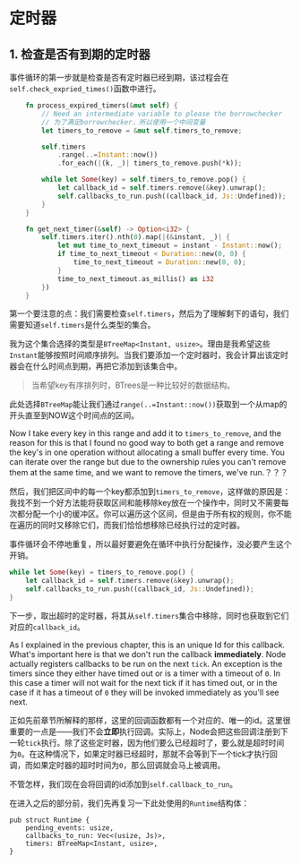 # 定时器

## 1. 检查是否有到期的定时器

事件循环的第一步就是检查是否有定时器已经到期，该过程会在`self.check_expried_times()`函数中进行。

```rust
    fn process_expired_timers(&mut self) {
        // Need an intermediate variable to please the borrowchecker
        // 为了满足borrowchecker，所以使用一个中间变量
        let timers_to_remove = &mut self.timers_to_remove;

        self.timers
            .range(..=Instant::now())
            .for_each(|(k, _)| timers_to_remove.push(*k));

        while let Some(key) = self.timers_to_remove.pop() {
            let callback_id = self.timers.remove(&key).unwrap();
            self.callbacks_to_run.push((callback_id, Js::Undefined));
        }
    }

    fn get_next_timer(&self) -> Option<i32> {
        self.timers.iter().nth(0).map(|(&instant, _)| {
            let mut time_to_next_timeout = instant - Instant::now();
            if time_to_next_timeout < Duration::new(0, 0) {
                time_to_next_timeout = Duration::new(0, 0);
            }
            time_to_next_timeout.as_millis() as i32
        })
    }
```

第一个要注意的点：我们需要检查`self.timers`，然后为了理解剩下的语句，我们需要知道`self.timers`是什么类型的集合。

我为这个集合选择的类型是`BTreeMap<Instant, usize>`。理由是我希望这些`Instant`能够按照时间顺序排列。当我们要添加一个定时器时，我会计算出该定时器会在什么时间点到期，再把它添加到该集合中。

> 当希望key有序排列时，BTrees是一种比较好的数据结构。

此处选择`BTreeMap`能让我们通过`range(..=Instant::now())`获取到一个从map的开头直至到NOW这个时间点的区间。

Now I take every key in this range and add it to `timers_to_remove`, and the reason
for this is that I found no good way to both get a range and remove the key's in one
operation without allocating a small buffer every time. You can iterate over the range
but due to the ownership rules you can't remove them at the same time, and we want to
remove the timers, we've run.？？？

然后，我们把区间中的每一个key都添加到`timers_to_remove`，这样做的原因是：我找不到一个好方法能将获取区间和能移除key放在一个操作中，同时又不需要每次都分配一个小的缓冲区。你可以遍历这个区间，但是由于所有权的规则，你不能在遍历的同时又移除它们，而我们恰恰想移除已经执行过的定时器。

事件循环会不停地重复，所以最好要避免在循环中执行分配操作，没必要产生这个开销。

```rust
while let Some(key) = timers_to_remove.pop() {
    let callback_id = self.timers.remove(&key).unwrap();
    self.callbacks_to_run.push((callback_id, Js::Undefined));
}
```

下一步，取出超时的定时器，将其从`self.timers`集合中移除，同时也获取到它们对应的`callback_id`。

As I explained in the previous chapter, this is an unique Id for this callback. What's
important here is that we don't run the callback **immediately**. Node actually registers callbacks to be run on the next `tick`. An exception is the timers since they either have timed out or is a timer with a timeout of `0`. In this case a timer will not wait for the next tick if it has timed out, or in the case if it has a timeout of `0` they will be invoked immediately as you'll see next.

正如先前章节所解释的那样，这里的回调函数都有一个对应的、唯一的id。这里很重要的一点是——我们不会**立即**执行回调。实际上，Node会把这些回调注册到下一轮`tick`执行。除了这些定时器，因为他们要么已经超时了，要么就是超时时间为`0`。在这种情况下，如果定时器已经超时，那就不会等到下一个tick才执行回调，而如果定时器的超时时间为`0`，那么回调就会马上被调用。

不管怎样，我们现在会将回调的id添加到`self.callback_to_run`。

在进入之后的部分前，我们先再复习一下此处使用的`Runtime`结构体：

```rust, no_run
pub struct Runtime {
    pending_events: usize,
    callbacks_to_run: Vec<(usize, Js)>,
    timers: BTreeMap<Instant, usize>,
}
```
